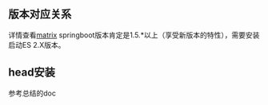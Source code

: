 ## 版本对应关系
详情查看[matrix](https://github.com/spring-projects/spring-data-elasticsearch/wiki/Spring-Data-Elasticsearch---Spring-Boot---version-matrix)
springboot版本肯定是1.5.*以上（享受新版本的特性），需要安装启动ES 2.X版本。

## head安装
参考总结的doc